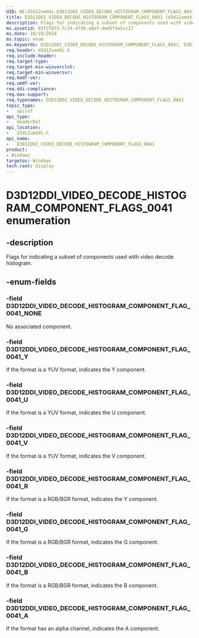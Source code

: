 ```yaml
---
UID: NE:d3d12umddi.D3D12DDI_VIDEO_DECODE_HISTOGRAM_COMPONENT_FLAGS_0041
title: D3D12DDI_VIDEO_DECODE_HISTOGRAM_COMPONENT_FLAGS_0041 (d3d12umddi.h)
description: Flags for indicating a subset of components used with video decode histogram.
ms.assetid: 93f2f873-7c24-4738-adef-ded5f9e5cc17
ms.date: 10/19/2018
ms.topic: enum
ms.keywords: D3D12DDI_VIDEO_DECODE_HISTOGRAM_COMPONENT_FLAGS_0041, D3D12DDI_VIDEO_DECODE_HISTOGRAM_COMPONENT_FLAGS_0041,
req.header: d3d12umddi.h
req.include-header:
req.target-type:
req.target-min-winverclnt:
req.target-min-winversvr:
req.kmdf-ver:
req.umdf-ver:
req.ddi-compliance:
req.max-support:
req.typenames: D3D12DDI_VIDEO_DECODE_HISTOGRAM_COMPONENT_FLAGS_0041
topic_type:
-	apiref
api_type:
-	HeaderDef
api_location:
-	d3d12umddi.h
api_name:
-	D3D12DDI_VIDEO_DECODE_HISTOGRAM_COMPONENT_FLAGS_0041
product: 
- Windows
targetos: Windows
tech.root: display
---
```


# D3D12DDI_VIDEO_DECODE_HISTOGRAM_COMPONENT_FLAGS_0041 enumeration

## -description

Flags for indicating a subset of components used with video decode histogram.

## -enum-fields

### -field D3D12DDI_VIDEO_DECODE_HISTOGRAM_COMPONENT_FLAG_0041_NONE

No associated component.

### -field D3D12DDI_VIDEO_DECODE_HISTOGRAM_COMPONENT_FLAG_0041_Y

If the format is a YUV format, indicates the Y component.

### -field D3D12DDI_VIDEO_DECODE_HISTOGRAM_COMPONENT_FLAG_0041_U

If the format is a YUV format, indicates the U component.

### -field D3D12DDI_VIDEO_DECODE_HISTOGRAM_COMPONENT_FLAG_0041_V

If the format is a YUV format, indicates the V component.

### -field D3D12DDI_VIDEO_DECODE_HISTOGRAM_COMPONENT_FLAG_0041_R

If the format is a RGB/BGR format, indicates the Y component.

### -field D3D12DDI_VIDEO_DECODE_HISTOGRAM_COMPONENT_FLAG_0041_G

If the format is a RGB/BGR format, indicates the G component.

### -field D3D12DDI_VIDEO_DECODE_HISTOGRAM_COMPONENT_FLAG_0041_B

If the format is a RGB/BGR format, indicates the B component.

### -field D3D12DDI_VIDEO_DECODE_HISTOGRAM_COMPONENT_FLAG_0041_A

If the format has an alpha channel, indicates the A component.

